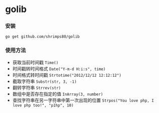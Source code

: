 # golib

### 安装
```shell
go get github.com/shrimps80/golib
```

### 使用方法
+ 获取当前时间戳 `Time()`
+ 时间戳转时间格式 `Date("Y-m-d H:i:s", time)`
+ 时间格式转时间戳 `Strtotime("2012/12/12 12:12:12")`
+ 截取字符串 `Substr(str, 3, -1)`
+ 翻转字符串 `Strrev(str)`
+ 数组中是否存在指定的值 `InArray(3, number)`
+ 查找字符串在另一字符串中第一次出现的位置 `Strpos("You love php, I love php too!", "p1hp", 10)`